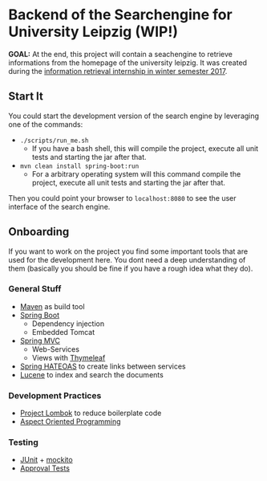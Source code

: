 # Backend of the Searchengine for University Leipzig (WIP!)

**GOAL:** At the end, this project will contain a seachengine to retrieve informations from the homepage of the university leipzig.
It was created during the 
[information retrieval internship in winter semester 2017](https://www.informatik.uni-leipzig.de/ifi/professuren/angewandteinf/temir/teaching/information-retrieval/).

## Start It

You could start the development version of the search engine by leveraging one of the commands:
* `./scripts/run_me.sh`
  * If you have a bash shell, this will compile the project, execute all unit tests and starting the jar after that.
* `mvn clean install spring-boot:run`
  * For a arbitrary operating system will this command compile the project, execute all unit tests and starting the jar after that.

Then you could point your browser to `localhost:8080` to see the user interface of the search engine.

## Onboarding

If you want to work on the project you find some important tools that are used for the development here.
You dont need a deep understanding of them (basically you should be fine if you have a rough idea what they do).

### General Stuff

* [Maven](https://maven.apache.org/) as build tool
* [Spring Boot](https://projects.spring.io/spring-boot/)
  * Dependency injection
  * Embedded Tomcat
* [Spring MVC](https://spring.io/guides/gs/serving-web-content/)
  * Web-Services
  * Views with [Thymeleaf](http://www.thymeleaf.org/doc/tutorials/2.1/thymeleafspring.html)
* [Spring HATEOAS](http://projects.spring.io/spring-hateoas/) to create links between services
* [Lucene](https://lucene.apache.org/core/) to index and search the documents

### Development Practices

* [Project Lombok](https://projectlombok.org/) to reduce boilerplate code
* [Aspect Oriented Programming](https://en.wikipedia.org/wiki/Aspect-oriented_programming)

### Testing

* [JUnit](http://junit.org/junit4/) + [mockito](http://site.mockito.org/)
* [Approval Tests](https://github.com/approvals/ApprovalTests.Java)
